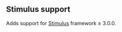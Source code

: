 ## Stimulus support

<!-- Plugin description -->
Adds support for [Stimulus](https://stimulus.hotwired.dev/) framework ≥ 3.0.0.
<!-- Plugin description end -->